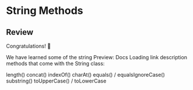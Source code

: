 # String Methods
## Review
Congratulations! 🙌

We have learned some of the string 
Preview: Docs Loading link description
methods
 that come with the String class:

length()
concat()
indexOf()
charAt()
equals() / equalsIgnoreCase()
substring()
toUpperCase() / toLowerCase